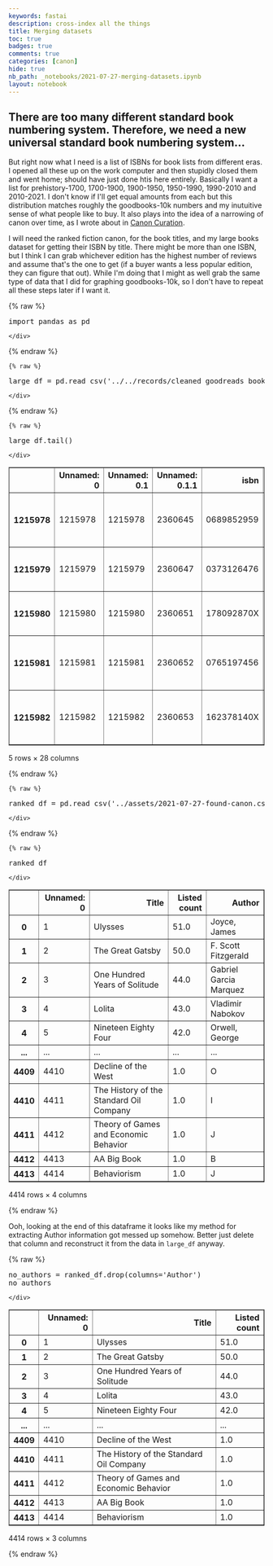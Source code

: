 ```yaml
---
keywords: fastai
description: cross-index all the things
title: Merging datasets
toc: true 
badges: true
comments: true
categories: [canon]
hide: true
nb_path: _notebooks/2021-07-27-merging-datasets.ipynb
layout: notebook
---
```


<!--
#################################################
### THIS FILE WAS AUTOGENERATED! DO NOT EDIT! ###
#################################################
# file to edit: _notebooks/2021-07-27-merging-datasets.ipynb
-->

<div class="container" id="notebook-container">
        
<div class="cell border-box-sizing text_cell rendered"><div class="inner_cell">
<div class="text_cell_render border-box-sizing rendered_html">
<h2 id="There-are-too-many-different-standard-book-numbering-system.-Therefore,-we-need-a-new-universal-standard-book-numbering-system...">There are too many different standard book numbering system. Therefore, we need a new universal standard book numbering system...<a class="anchor-link" href="#There-are-too-many-different-standard-book-numbering-system.-Therefore,-we-need-a-new-universal-standard-book-numbering-system..."> </a></h2>
</div>
</div>
</div>
<div class="cell border-box-sizing text_cell rendered"><div class="inner_cell">
<div class="text_cell_render border-box-sizing rendered_html">
<p>But right now what I need is a list of ISBNs for book lists from different eras. I opened all these up on the work computer and then stupidly closed them and went home; should have just done htis here entirely. Basically I want a list for prehistory-1700, 1700-1900, 1900-1950, 1950-1990, 1990-2010 and 2010-2021. I don't know if I'll get equal amounts from each but this distribution matches roughly the goodbooks-10k numbers and my inutuitive sense of what people like to buy. It also plays into the idea of a narrowing of canon over time, as I wrote about in <a href="_notebooks/2021-06-10-canon-curation.ipynb">Canon Curation</a>.</p>
<p>I will need the ranked fiction canon, for the book titles, and my large books dataset for getting their ISBN by title. There might be more than one ISBN, but I think I can grab whichever edition has the highest number of reviews and assume that's the one to get (if a buyer wants a less popular edition, they can figure that out). While I'm doing that I might as well grab the same type of data that I did for graphing goodbooks-10k, so I don't have to repeat all these steps later if I want it.</p>

</div>
</div>
</div>
    {% raw %}
    
<div class="cell border-box-sizing code_cell rendered">
<div class="input">

<div class="inner_cell">
    <div class="input_area">
<div class=" highlight hl-ipython3"><pre><span></span><span class="kn">import</span> <span class="nn">pandas</span> <span class="k">as</span> <span class="nn">pd</span>
</pre></div>

    </div>
</div>
</div>

</div>
    {% endraw %}

    {% raw %}
    
<div class="cell border-box-sizing code_cell rendered">
<div class="input">

<div class="inner_cell">
    <div class="input_area">
<div class=" highlight hl-ipython3"><pre><span></span><span class="n">large_df</span> <span class="o">=</span> <span class="n">pd</span><span class="o">.</span><span class="n">read_csv</span><span class="p">(</span><span class="s1">&#39;../../records/cleaned_goodreads_books.csv&#39;</span><span class="p">)</span>
</pre></div>

    </div>
</div>
</div>

</div>
    {% endraw %}

    {% raw %}
    
<div class="cell border-box-sizing code_cell rendered">
<div class="input">

<div class="inner_cell">
    <div class="input_area">
<div class=" highlight hl-ipython3"><pre><span></span><span class="n">large_df</span><span class="o">.</span><span class="n">tail</span><span class="p">()</span>
</pre></div>

    </div>
</div>
</div>

<div class="output_wrapper">
<div class="output">

<div class="output_area">


<div class="output_html rendered_html output_subarea output_execute_result">
<div>
<style scoped>
    .dataframe tbody tr th:only-of-type {
        vertical-align: middle;
    }

    .dataframe tbody tr th {
        vertical-align: top;
    }

    .dataframe thead th {
        text-align: right;
    }
</style>
<table border="1" class="dataframe">
  <thead>
    <tr style="text-align: right;">
      <th></th>
      <th>Unnamed: 0</th>
      <th>Unnamed: 0.1</th>
      <th>Unnamed: 0.1.1</th>
      <th>isbn</th>
      <th>text_reviews_count</th>
      <th>series</th>
      <th>language_code</th>
      <th>popular_shelves</th>
      <th>asin</th>
      <th>average_rating</th>
      <th>...</th>
      <th>publication_month</th>
      <th>publication_year</th>
      <th>url</th>
      <th>image_url</th>
      <th>book_id</th>
      <th>ratings_count</th>
      <th>work_id</th>
      <th>title</th>
      <th>top_genre</th>
      <th>author_name</th>
    </tr>
  </thead>
  <tbody>
    <tr>
      <th>1215978</th>
      <td>1215978</td>
      <td>1215978</td>
      <td>2360645</td>
      <td>0689852959</td>
      <td>1.0</td>
      <td>[]</td>
      <td>NaN</td>
      <td>[{'count': '22', 'name': 'to-read'}, {'count':...</td>
      <td>NaN</td>
      <td>4.36</td>
      <td>...</td>
      <td>9.0</td>
      <td>2002.0</td>
      <td>https://www.goodreads.com/book/show/331839.Jac...</td>
      <td>https://s.gr-assets.com/assets/nophoto/book/11...</td>
      <td>331839</td>
      <td>18.0</td>
      <td>25313618.0</td>
      <td>Jacqueline Kennedy Onassis: Friend of the Arts</td>
      <td>biography</td>
      <td>Beatrice Gormley</td>
    </tr>
    <tr>
      <th>1215979</th>
      <td>1215979</td>
      <td>1215979</td>
      <td>2360647</td>
      <td>0373126476</td>
      <td>9.0</td>
      <td>[]</td>
      <td>NaN</td>
      <td>[{'count': '78', 'name': 'to-read'}, {'count':...</td>
      <td>NaN</td>
      <td>3.42</td>
      <td>...</td>
      <td>7.0</td>
      <td>2007.0</td>
      <td>https://www.goodreads.com/book/show/2685097-th...</td>
      <td>https://s.gr-assets.com/assets/nophoto/book/11...</td>
      <td>2685097</td>
      <td>112.0</td>
      <td>2710420.0</td>
      <td>The Spaniard's Blackmailed Bride</td>
      <td>harlequin</td>
      <td>Trish Morey</td>
    </tr>
    <tr>
      <th>1215980</th>
      <td>1215980</td>
      <td>1215980</td>
      <td>2360651</td>
      <td>178092870X</td>
      <td>2.0</td>
      <td>[]</td>
      <td>eng</td>
      <td>[{'count': '702', 'name': 'to-read'}, {'count'...</td>
      <td>NaN</td>
      <td>3.50</td>
      <td>...</td>
      <td>8.0</td>
      <td>2015.0</td>
      <td>https://www.goodreads.com/book/show/26168430-s...</td>
      <td>https://images.gr-assets.com/books/1440592011m...</td>
      <td>26168430</td>
      <td>6.0</td>
      <td>46130263.0</td>
      <td>Sherlock Holmes and the July Crisis</td>
      <td>mystery</td>
      <td>Arthur Conan Doyle</td>
    </tr>
    <tr>
      <th>1215981</th>
      <td>1215981</td>
      <td>1215981</td>
      <td>2360652</td>
      <td>0765197456</td>
      <td>6.0</td>
      <td>[]</td>
      <td>NaN</td>
      <td>[{'count': '37', 'name': 'to-read'}, {'count':...</td>
      <td>NaN</td>
      <td>4.00</td>
      <td>...</td>
      <td>8.0</td>
      <td>1996.0</td>
      <td>https://www.goodreads.com/book/show/2342551.Th...</td>
      <td>https://s.gr-assets.com/assets/nophoto/book/11...</td>
      <td>2342551</td>
      <td>36.0</td>
      <td>2349247.0</td>
      <td>The Children's Classic Poetry Collection</td>
      <td>poetry</td>
      <td>Nicola Baxter</td>
    </tr>
    <tr>
      <th>1215982</th>
      <td>1215982</td>
      <td>1215982</td>
      <td>2360653</td>
      <td>162378140X</td>
      <td>17.0</td>
      <td>['658195']</td>
      <td>eng</td>
      <td>[{'count': '56', 'name': 'to-read'}, {'count':...</td>
      <td>NaN</td>
      <td>4.37</td>
      <td>...</td>
      <td>4.0</td>
      <td>2014.0</td>
      <td>https://www.goodreads.com/book/show/22017381-1...</td>
      <td>https://images.gr-assets.com/books/1398621236m...</td>
      <td>22017381</td>
      <td>70.0</td>
      <td>41332799.0</td>
      <td>101 Nights: Volume One (101 Nights, #1-3)</td>
      <td>erotica</td>
      <td>S.E. Reign</td>
    </tr>
  </tbody>
</table>
<p>5 rows × 28 columns</p>
</div>
</div>

</div>

</div>
</div>

</div>
    {% endraw %}

    {% raw %}
    
<div class="cell border-box-sizing code_cell rendered">
<div class="input">

<div class="inner_cell">
    <div class="input_area">
<div class=" highlight hl-ipython3"><pre><span></span><span class="n">ranked_df</span> <span class="o">=</span> <span class="n">pd</span><span class="o">.</span><span class="n">read_csv</span><span class="p">(</span><span class="s1">&#39;../assets/2021-07-27-found-canon.csv&#39;</span><span class="p">)</span>
</pre></div>

    </div>
</div>
</div>

</div>
    {% endraw %}

    {% raw %}
    
<div class="cell border-box-sizing code_cell rendered">
<div class="input">

<div class="inner_cell">
    <div class="input_area">
<div class=" highlight hl-ipython3"><pre><span></span><span class="n">ranked_df</span>
</pre></div>

    </div>
</div>
</div>

<div class="output_wrapper">
<div class="output">

<div class="output_area">


<div class="output_html rendered_html output_subarea output_execute_result">
<div>
<style scoped>
    .dataframe tbody tr th:only-of-type {
        vertical-align: middle;
    }

    .dataframe tbody tr th {
        vertical-align: top;
    }

    .dataframe thead th {
        text-align: right;
    }
</style>
<table border="1" class="dataframe">
  <thead>
    <tr style="text-align: right;">
      <th></th>
      <th>Unnamed: 0</th>
      <th>Title</th>
      <th>Listed count</th>
      <th>Author</th>
    </tr>
  </thead>
  <tbody>
    <tr>
      <th>0</th>
      <td>1</td>
      <td>Ulysses</td>
      <td>51.0</td>
      <td>Joyce, James</td>
    </tr>
    <tr>
      <th>1</th>
      <td>2</td>
      <td>The Great Gatsby</td>
      <td>50.0</td>
      <td>F. Scott Fitzgerald</td>
    </tr>
    <tr>
      <th>2</th>
      <td>3</td>
      <td>One Hundred Years of Solitude</td>
      <td>44.0</td>
      <td>Gabriel Garcia Marquez</td>
    </tr>
    <tr>
      <th>3</th>
      <td>4</td>
      <td>Lolita</td>
      <td>43.0</td>
      <td>Vladimir Nabokov</td>
    </tr>
    <tr>
      <th>4</th>
      <td>5</td>
      <td>Nineteen Eighty Four</td>
      <td>42.0</td>
      <td>Orwell, George</td>
    </tr>
    <tr>
      <th>...</th>
      <td>...</td>
      <td>...</td>
      <td>...</td>
      <td>...</td>
    </tr>
    <tr>
      <th>4409</th>
      <td>4410</td>
      <td>Decline of the West</td>
      <td>1.0</td>
      <td>O</td>
    </tr>
    <tr>
      <th>4410</th>
      <td>4411</td>
      <td>The History of the Standard Oil Company</td>
      <td>1.0</td>
      <td>I</td>
    </tr>
    <tr>
      <th>4411</th>
      <td>4412</td>
      <td>Theory of Games and Economic Behavior</td>
      <td>1.0</td>
      <td>J</td>
    </tr>
    <tr>
      <th>4412</th>
      <td>4413</td>
      <td>AA Big Book</td>
      <td>1.0</td>
      <td>B</td>
    </tr>
    <tr>
      <th>4413</th>
      <td>4414</td>
      <td>Behaviorism</td>
      <td>1.0</td>
      <td>J</td>
    </tr>
  </tbody>
</table>
<p>4414 rows × 4 columns</p>
</div>
</div>

</div>

</div>
</div>

</div>
    {% endraw %}

<div class="cell border-box-sizing text_cell rendered"><div class="inner_cell">
<div class="text_cell_render border-box-sizing rendered_html">
<p>Ooh, looking at the end of this dataframe it looks like my method for extracting Author information got messed up somehow. Better just delete that column and reconstruct it from the data in <code>large_df</code> anyway.</p>

</div>
</div>
</div>
    {% raw %}
    
<div class="cell border-box-sizing code_cell rendered">
<div class="input">

<div class="inner_cell">
    <div class="input_area">
<div class=" highlight hl-ipython3"><pre><span></span><span class="n">no_authors</span> <span class="o">=</span> <span class="n">ranked_df</span><span class="o">.</span><span class="n">drop</span><span class="p">(</span><span class="n">columns</span><span class="o">=</span><span class="s1">&#39;Author&#39;</span><span class="p">)</span>
<span class="n">no_authors</span>
</pre></div>

    </div>
</div>
</div>

<div class="output_wrapper">
<div class="output">

<div class="output_area">


<div class="output_html rendered_html output_subarea output_execute_result">
<div>
<style scoped>
    .dataframe tbody tr th:only-of-type {
        vertical-align: middle;
    }

    .dataframe tbody tr th {
        vertical-align: top;
    }

    .dataframe thead th {
        text-align: right;
    }
</style>
<table border="1" class="dataframe">
  <thead>
    <tr style="text-align: right;">
      <th></th>
      <th>Unnamed: 0</th>
      <th>Title</th>
      <th>Listed count</th>
    </tr>
  </thead>
  <tbody>
    <tr>
      <th>0</th>
      <td>1</td>
      <td>Ulysses</td>
      <td>51.0</td>
    </tr>
    <tr>
      <th>1</th>
      <td>2</td>
      <td>The Great Gatsby</td>
      <td>50.0</td>
    </tr>
    <tr>
      <th>2</th>
      <td>3</td>
      <td>One Hundred Years of Solitude</td>
      <td>44.0</td>
    </tr>
    <tr>
      <th>3</th>
      <td>4</td>
      <td>Lolita</td>
      <td>43.0</td>
    </tr>
    <tr>
      <th>4</th>
      <td>5</td>
      <td>Nineteen Eighty Four</td>
      <td>42.0</td>
    </tr>
    <tr>
      <th>...</th>
      <td>...</td>
      <td>...</td>
      <td>...</td>
    </tr>
    <tr>
      <th>4409</th>
      <td>4410</td>
      <td>Decline of the West</td>
      <td>1.0</td>
    </tr>
    <tr>
      <th>4410</th>
      <td>4411</td>
      <td>The History of the Standard Oil Company</td>
      <td>1.0</td>
    </tr>
    <tr>
      <th>4411</th>
      <td>4412</td>
      <td>Theory of Games and Economic Behavior</td>
      <td>1.0</td>
    </tr>
    <tr>
      <th>4412</th>
      <td>4413</td>
      <td>AA Big Book</td>
      <td>1.0</td>
    </tr>
    <tr>
      <th>4413</th>
      <td>4414</td>
      <td>Behaviorism</td>
      <td>1.0</td>
    </tr>
  </tbody>
</table>
<p>4414 rows × 3 columns</p>
</div>
</div>

</div>

</div>
</div>

</div>
    {% endraw %}

</div>
 

<script type="application/vnd.jupyter.widget-state+json">
{"state": {}, "version_major": 2, "version_minor": 0}
</script>

